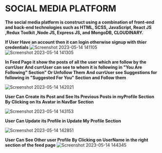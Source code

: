 # SOCIAL MEDIA PLATFORM

**The social media platform is construct using a combination of front-end and back-end technologies such as HTML, SCSS, JavaScript, React JS ,Redux Toolkit ,Node JS, Express JS, and MongoDB, CLOUDINARY.**



**If User Have an account then it can login otherwise signup with thier credentials**
![Screenshot 2023-05-14 141105](https://github.com/theshinegupta/Social_Media_Platform/assets/78649993/e49c25ac-8da9-442f-988c-13c54ed62534)
![Screenshot 2023-05-14 141305](https://github.com/theshinegupta/Social_Media_Platform/assets/78649993/ea962897-80a2-4682-a873-0254ecaeeb26)


**In Feed Page it show the posts of all the user which are follow by the currUser**
**And currUser can see to whom it is following in "You Are Following" Section" Or Unfollow Them**
**And currUser see Suggestions for following in "Suggested For You" Section and Follow them**

![Screenshot 2023-05-14 142021](https://github.com/theshinegupta/Social_Media_Platform/assets/78649993/a1152249-fc79-4194-b98b-55d086ab167d)


**User Can Create its Post and See Its Previous Posts in myProfile Section By Clicking on Its Avatar in NavBar Section**

![Screenshot 2023-05-14 143153](https://github.com/theshinegupta/Social_Media_Platform/assets/78649993/9e42dad5-59fb-4486-9998-9642e1297011)


**User Can Update its Profile in Update My Profile Section**

![Screenshot 2023-05-14 142851](https://github.com/theshinegupta/Social_Media_Platform/assets/78649993/5ab5f56f-ccca-4c32-bdaa-da8adec1cbfb)

**User Can See Other user Profile By Clicking on UserName in the right section of the feed page**
![Screenshot 2023-05-14 144345](https://github.com/theshinegupta/Social_Media_Platform/assets/78649993/689a9786-f500-4787-afff-067159165eeb)











